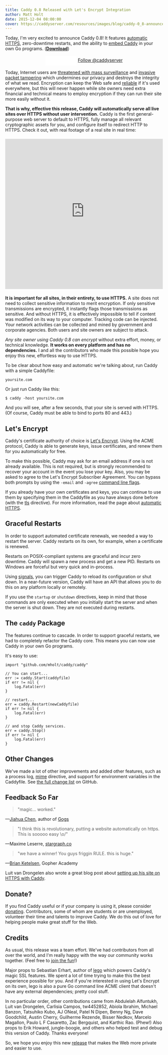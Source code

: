 ```yaml
---
title: Caddy 0.8 Released with Let's Encrypt Integration
author: Matt Holt
date: 2015-12-04 08:00:00
cover: https://caddyserver.com/resources/images/blog/caddy-0_8-announcement-cover.png
---
```


Today, I'm very excited to announce Caddy 0.8! It features [automatic HTTPS](/docs/automatic-https), zero-downtime restarts, and the ability to [embed Caddy](https://godoc.org/github.com/mholt/caddy/caddy) in your own Go programs. (**[Download](/download)**)

<div style="text-align: center; margin-top: 15px;">
<iframe src="//ghbtns.com/github-btn.html?user=mholt&repo=caddy&type=star&count=true" frameborder="0" scrolling="0" width="100px" height="30px" style="vertical-align: middle;"></iframe>
<a href="https://twitter.com/caddyserver" class="twitter-follow-button" data-show-count="false" data-dnt="true">Follow @caddyserver</a>
<script>!function(d,s,id){var js,fjs=d.getElementsByTagName(s)[0],p=/^http:/.test(d.location)?'http':'https';if(!d.getElementById(id)){js=d.createElement(s);js.id=id;js.src=p+'://platform.twitter.com/widgets.js';fjs.parentNode.insertBefore(js,fjs);}}(document, 'script', 'twitter-wjs');</script></div>

Today, Internet users are [threatened with mass surveillance](https://www.schneier.com/blog/archives/2015/06/why_we_encrypt.html) and [invasive packet tampering](https://gist.github.com/Jarred-Sumner/90362639f96807b8315b) which undermines our privacy and destroys the integrity of what we read. Encryption can keep the Web safe and [reliable](http://http2-explained.haxx.se/content/en/part5.html#52-http2-for-https) if it's used everywhere, but this will never happen while site owners need extra financial and technical means to employ encryption if they can run their site more easily without it.

**That is why, effective this release, Caddy will automatically serve all live sites over HTTPS without user intervention.** Caddy is the first general-purpose web server to default to HTTPS, fully manage all relevant cryptographic assets for you, and configure itself to redirect HTTP to HTTPS. Check it out, with real footage of a real site in real time:

<div style="text-align: center; margin-top: 20px; margin-bottom: 20px;">
	<iframe style="max-width: 640px;" width="100%" height="480" src="https://www.youtube-nocookie.com/embed/nk4EWHvvZtI?rel=0" frameborder="0" allowfullscreen></iframe>
</div>

**It is important for all sites, in their entirety, to use HTTPS.** A site does not need to collect sensitive information to merit encryption. If only sensitive transmissions are encrypted, it instantly flags those transmissions as sensitive. And without HTTPS, it is effectively impossible to tell if content was modified on its way to your computer. Tracking code can be injected. Your network activities can be collected and mined by government and corporate agencies. Both users and site owners are subject to attack.

*Any site owner using Caddy 0.8 can encrypt* without extra effort, money, or technical knowledge. **It works on every platform and has no dependencies.** I and all the contributors who made this  possible hope you enjoy this new, effortless way to use HTTPS.

To be clear about how easy and automatic we're talking about, run Caddy with a simple Caddyfile:

<pre><code class="block"><span class="hl-vhost">yoursite.com</code></pre>

Or just run Caddy like this:

<pre><code class="shell">$ caddy -host yoursite.com</code></pre>

And you will see, after a few seconds, that your site is served with HTTPS. (Of course, Caddy must be able to bind to ports 80 and 443.)


## Let's Encrypt

Caddy's certificate authority of choice is [Let's Encrypt](https://letsencrypt.org). Using the ACME protocol, Caddy is able to generate keys, issue certificates, and renew them for you automatically for free.

To make this possible, Caddy may ask for an email address if one is not already available. This is not required, but is strongly recommended to recover your account in the event you lose your key. Also, you may be asked to agree to the Let's Encrypt Subscriber Agreement. You can bypass both prompts by using the `-email` and `-agree` [command line flags](/docs/cli).

If you already have your own certificates and keys, you can continue to use them by specifying them in the Caddyfile as you have always done before (with the [tls](/docs/tls) directive). For more information, read the page about [automatic HTTPS](/docs/automatic-https).


## Graceful Restarts

In order to support automated certificate renewals, we needed a way to restart the server. Caddy restarts on its own, for example, when a certificate is renewed.

Restarts on POSIX-compliant systems are graceful and incur zero downtime. Caddy will spawn a new process and get a new PID. Restarts on Windows are forceful but very quick and in-process.

Using [signals](/docs/cli#signals), you can trigger Caddy to reload its configuration or shut down. In a near-future version, Caddy will have an API that allows you to do this on any platform locally or remotely.

If you use the `startup` or `shutdown` directives, keep in mind that those commands are only executed when you initially start the server and when the server is shut down. They are not executed during restarts.


## The `caddy` Package

The features continue to cascade. In order to support graceful restarts, we had to completely refactor the Caddy core. This means you can now use Caddy in your own Go programs.

It's easy to use:

<pre><code class="go">import "github.com/mholt/caddy/caddy"

// You can start...
err := caddy.Start(caddyfile)
if err != nil {
    log.Fatal(err)
}

// restart...
err = caddy.Restart(newCaddyfile)
if err != nil {
    log.Fatal(err)
}

// and stop Caddy services.
err = caddy.Stop()
if err != nil {
    log.Fatal(err)
}</code></pre>



## Other Changes

We've made a lot of other improvements and added other features, such as a process log, [mime](/docs/mime) directive, and support for environment variables in the Caddyfile. See [the full change list](https://github.com/mholt/caddy/releases/tag/v0.8.0) on GitHub.


## Feedback So Far

> "magic... worked."

&mdash;[Jiahua Chen](https://twitter.com/joe2010xtmf/status/664163021879681025), author of [Gogs](https://gogs.io)

> "I think this is revolutionary, putting a website automatically on https. This is sooooo easy \o/"

&mdash;Maxime Leserre, [stargraph.co](https://stargraph.co)

> "we have a winner! You guys friggin RULE. this is huge."

&mdash;[Brian Ketelsen](https://brianketelsen.com/caddy-hugo-letsencrypt/), Gopher Academy

Luit van Drongelen also wrote a great blog post about [setting up his site on HTTPS with Caddy](https://luit.eu/post/modern-webserver/).


## Donate?

If you find Caddy useful or if your company is using it, please consider [donating](/donate). Contributors, some of whom are students or are unemployed, volunteer their time and talents to improve Caddy. We do this out of love for helping people make great stuff for the Web.


## Credits

As usual, this release was a team effort. We've had contributors from all over the world, and I'm really happy with the way our community works together. (Feel free to [join the fun](https://github.com/mholt/caddy/issues)!)

Major props to Sebastian Erhart, author of [lego](https://github.com/xenolf/lego) which powers Caddy's magic SSL features. We spent a lot of time trying to make this the best experience possible for you. And if you're interested in using Let's Encrypt on its own, lego is also a pure Go command line ACME client that doesn't have any external dependencies; pretty cool stuff.

In no particular order, other contributions came from Abdulelah Alfuntukh, Luit van Drongelen, Carlisia Campos, tw4452852, Abiola Ibrahim, Michael Banzon, Tatsuhiko Kubo, AJ ONeal, Patel N Dipen, Benny Ng, Dave Goodchild, Austin Cherry, Guilherme Rezende, Bisser Nedkov, Marcelo Magallon, Paulo L F Casaretto, Zac Bergquist, and Karthic Rao. (Phew!) Also props to Erik Howard, jungle-boogie, and others who helped test and debug this version of Caddy. Thanks everyone!


So, we hope you enjoy this new [release](https://github.com/mholt/caddy/releases/tag/v0.8.0) that makes the Web more private and easier to use.

